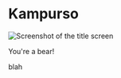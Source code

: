 # Kampurso

![Screenshot of the title screen](https://github.com/Conlangers/Kampurso/blob/master/screenshots/screenshot.png?raw=true)

You're a bear!

blah